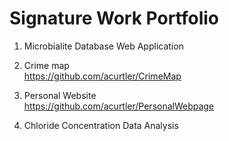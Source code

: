 # Signature Work Portfolio

1. Microbialite Database Web Application

2. Crime map  
  https://github.com/acurtler/CrimeMap

3. Personal Website  
   https://github.com/acurtler/PersonalWebpage

4. Chloride Concentration Data Analysis
